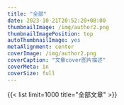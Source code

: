 ```yaml
---
title: "全部"
date: 2023-10-21T20:52:20+08:00
thumbnailImage: /img/author2.png
thumbnailImagePosition: top
autoThumbnailImage: yes
metaAlignment: center
coverImage: /img/author2.png
coverCaption: "文章cover图片描述"
coverMeta: in
coverSize: full
---
```

{{< list limit=1000 title="全部文章" >}}
